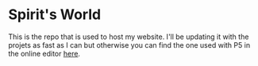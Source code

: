 # Spirit's World
This is the repo that is used to host my website. I'll be updating it with the projets as fast as I can but otherwise you can find the one used with P5 in the online editor [here](https://editor.p5js.org/EspritOrgue/sketches).
